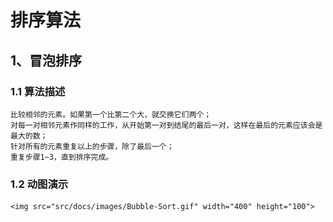 # 排序算法
## 1、冒泡排序 
### 1.1 算法描述
    比较相邻的元素。如果第一个比第二个大，就交换它们两个；
    对每一对相邻元素作同样的工作，从开始第一对到结尾的最后一对，这样在最后的元素应该会是最大的数；
    针对所有的元素重复以上的步骤，除了最后一个；
    重复步骤1~3，直到排序完成。
### 1.2 动图演示
    <img src="src/docs/images/Bubble-Sort.gif" width="400" height="100">
